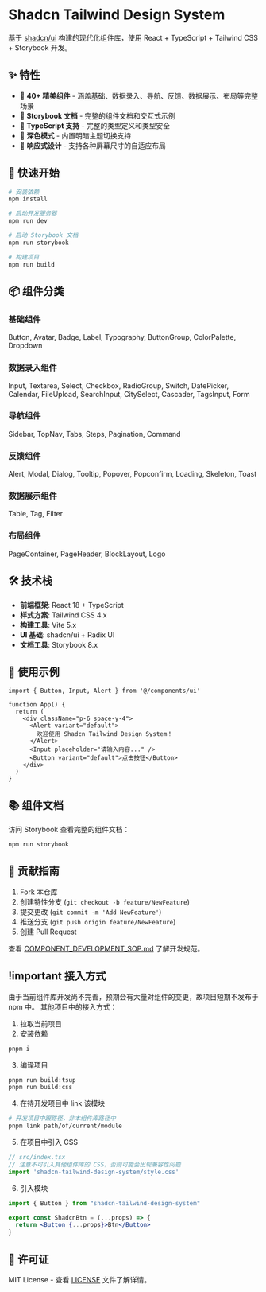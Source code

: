 # Shadcn Tailwind Design System

基于 [shadcn/ui](https://ui.shadcn.com/) 构建的现代化组件库，使用 React + TypeScript + Tailwind CSS + Storybook 开发。

## ✨ 特性

- 🎨 **40+ 精美组件** - 涵盖基础、数据录入、导航、反馈、数据展示、布局等完整场景
- 📖 **Storybook 文档** - 完整的组件文档和交互式示例
- 🎯 **TypeScript 支持** - 完整的类型定义和类型安全
- 🌙 **深色模式** - 内置明暗主题切换支持
- 📱 **响应式设计** - 支持各种屏幕尺寸的自适应布局

## 🚀 快速开始

```bash
# 安装依赖
npm install

# 启动开发服务器
npm run dev

# 启动 Storybook 文档
npm run storybook

# 构建项目
npm run build
```

## 📦 组件分类

### 基础组件
Button, Avatar, Badge, Label, Typography, ButtonGroup, ColorPalette, Dropdown

### 数据录入组件
Input, Textarea, Select, Checkbox, RadioGroup, Switch, DatePicker, Calendar, FileUpload, SearchInput, CitySelect, Cascader, TagsInput, Form

### 导航组件
Sidebar, TopNav, Tabs, Steps, Pagination, Command

### 反馈组件
Alert, Modal, Dialog, Tooltip, Popover, Popconfirm, Loading, Skeleton, Toast

### 数据展示组件
Table, Tag, Filter

### 布局组件
PageContainer, PageHeader, BlockLayout, Logo

## 🛠️ 技术栈

- **前端框架**: React 18 + TypeScript
- **样式方案**: Tailwind CSS 4.x
- **构建工具**: Vite 5.x
- **UI 基础**: shadcn/ui + Radix UI
- **文档工具**: Storybook 8.x

## 🎯 使用示例

```tsx
import { Button, Input, Alert } from '@/components/ui'

function App() {
  return (
    <div className="p-6 space-y-4">
      <Alert variant="default">
        欢迎使用 Shadcn Tailwind Design System！
      </Alert>
      <Input placeholder="请输入内容..." />
      <Button variant="default">点击按钮</Button>
    </div>
  )
}
```

## 📚 组件文档

访问 Storybook 查看完整的组件文档：

```bash
npm run storybook
```

## 🤝 贡献指南

1. Fork 本仓库
2. 创建特性分支 (`git checkout -b feature/NewFeature`)
3. 提交更改 (`git commit -m 'Add NewFeature'`)
4. 推送分支 (`git push origin feature/NewFeature`)
5. 创建 Pull Request

查看 [COMPONENT_DEVELOPMENT_SOP.md](./COMPONENT_DEVELOPMENT_SOP.md) 了解开发规范。

## !important 接入方式

由于当前组件库开发尚不完善，预期会有大量对组件的变更，故项目短期不发布于 npm 中。
其他项目中的接入方式：
1. 拉取当前项目
2. 安装依赖
```bash
pnpm i
```
3. 编译项目
```bash
pnpm run build:tsup
pnpm run build:css
```
4. 在待开发项目中 link 该模块
```bash
# 开发项目中跟路径，非本组件库路径中
pnpm link path/of/current/module
```
5. 在项目中引入 CSS
```jsx
// src/index.tsx
// 注意不可引入其他组件库的 CSS，否则可能会出现兼容性问题
import 'shadcn-tailwind-design-system/style.css'
```
6. 引入模块
```jsx
import { Button } from "shadcn-tailwind-design-system"

export const ShadcnBtn = (...props) => {
  return <Button {...props}>Btn</Button>
}
```
  

## 📄 许可证

MIT License - 查看 [LICENSE](LICENSE) 文件了解详情。 